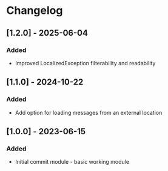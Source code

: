 # Changelog
## [1.2.0] - 2025-06-04
### Added
* Improved LocalizedException filterability and readability
## [1.1.0] - 2024-10-22
### Added
* Add option for loading messages from an external location
## [1.0.0] - 2023-06-15
### Added
* Initial commit module - basic working module
